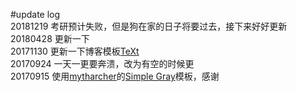 #update log
<br>20181219 考研预计失败，但是狗在家的日子将要过去，接下来好好更新
<br>20180428 更新一下
<br>20171130 更新一下博客模板[TeXt](https://github.com/kitian616/jekyll-TeXt-theme)
<br>20170924 一天一更要奔溃，改为有空的时候更
<br>20170915 使用[mytharcher](https://github.com/mytharcher)的[Simple Gray](https://github.com/mytharcher/SimpleGray)模板，感谢
